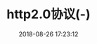 ---
title: http2.0协议(-)
date: 2018-08-26 17:23:12
tags: [Http, Http2.0]
categories: [Http]
description: http2.0协议和http1.x、http1.0的区别、优化。
---
